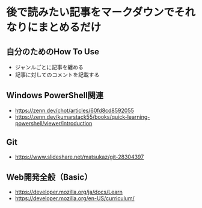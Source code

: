 # 後で読みたい記事をマークダウンでそれなりにまとめるだけ
## 自分のためのHow To Use
- ジャンルごとに記事を纏める
- 記事に対してのコメントを記載する

## Windows PowerShell関連
- https://zenn.dev/chot/articles/60fd8cd8592055
- https://zenn.dev/kumarstack55/books/quick-learning-powershell/viewer/introduction

## Git
- https://www.slideshare.net/matsukaz/git-28304397

## Web開発全般（Basic）
- https://developer.mozilla.org/ja/docs/Learn
- https://developer.mozilla.org/en-US/curriculum/